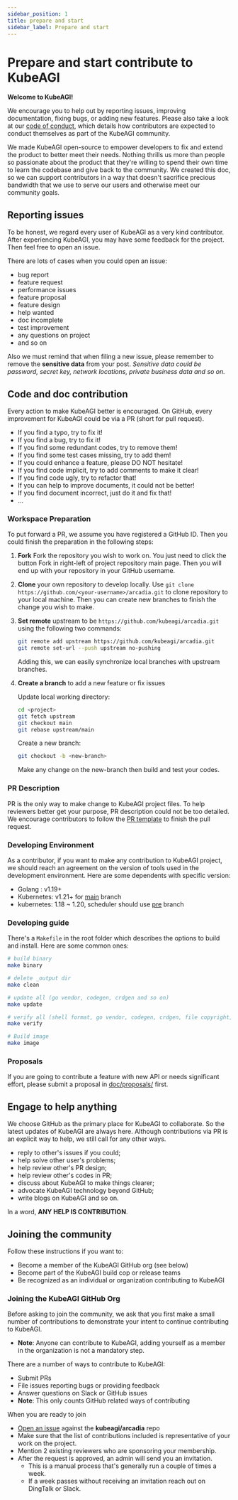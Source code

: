 ```yaml
---
sidebar_position: 1
title: prepare and start
sidebar_label: Prepare and start
---
```

# Prepare and start contribute to KubeAGI

**Welcome to KubeAGI!**

We encourage you to help out by reporting issues, improving documentation, fixing bugs, or adding new features.
Please also take a look at our [code of conduct](https://github.com/kubeagi/arcadia/blob/main/CODE_OF_CONDUCT.md), which details how contributors are expected to conduct themselves as part of the KubeAGI community.

We made KubeAGI open-source to empower developers to fix and extend the product to better meet their needs. Nothing thrills us more than people so passionate about the product that they're willing to spend their own time to learn the codebase and give back to the community. We created this doc, so we can support contributors in a way that doesn't sacrifice precious bandwidth that we use to serve our users and otherwise meet our community goals.

## Reporting issues

To be honest, we regard every user of KubeAGI as a very kind contributor. After experiencing KubeAGI, you may have some feedback for the project. Then feel free to open an issue.

There are lots of cases when you could open an issue:

- bug report
- feature request
- performance issues
- feature proposal
- feature design
- help wanted
- doc incomplete
- test improvement
- any questions on project
- and so on

Also we must remind that when filing a new issue, please remember to remove the **sensitive data** from your post.
*Sensitive data could be password, secret key, network locations, private business data and so on.*

## Code and doc contribution

Every action to make KubeAGI better is encouraged. On GitHub, every improvement for KubeAGI could be via a PR (short for pull request).

- If you find a typo, try to fix it!
- If you find a bug, try to fix it!
- If you find some redundant codes, try to remove them!
- If you find some test cases missing, try to add them!
- If you could enhance a feature, please DO NOT hesitate!
- If you find code implicit, try to add comments to make it clear!
- If you find code ugly, try to refactor that!
- If you can help to improve documents, it could not be better!
- If you find document incorrect, just do it and fix that!
- ...

### Workspace Preparation

To put forward a PR, we assume you have registered a GitHub ID. Then you could finish the preparation in the following steps:

1. **Fork** Fork the repository you wish to work on. You just need to click the button Fork in right-left of project
   repository main page. Then you will end up with your repository in your GitHub username.
2. **Clone** your own repository to develop locally. Use `git clone https://github.com/<your-username>/arcadia.git` to
   clone repository to your local machine. Then you can create new branches to finish the change you wish to make.
3. **Set remote** upstream to be `https://github.com/kubeagi/arcadia.git` using the following two commands:

   ```bash
   git remote add upstream https://github.com/kubeagi/arcadia.git
   git remote set-url --push upstream no-pushing
   ```

   Adding this, we can easily synchronize local branches with upstream branches.

4. **Create a branch** to add a new feature or fix issues

   Update local working directory:

   ```bash
   cd <project>
   git fetch upstream
   git checkout main
   git rebase upstream/main
   ```

   Create a new branch:

   ```bash
   git checkout -b <new-branch>
   ```

   Make any change on the new-branch then build and test your codes.

### PR Description

PR is the only way to make change to KubeAGI project files. To help reviewers better get your purpose, PR description could not be too detailed. We encourage contributors to follow the [PR template](https://github.com/kubeagi/arcadia/blob/main/.github/PULL_REQUEST_TEMPLATE.md) to finish the pull request.

### Developing Environment

As a contributor, if you want to make any contribution to KubeAGI project, we should reach an agreement on the version of tools used in the development environment. Here are some dependents with specific version:

- Golang : v1.19+
- Kubernetes: v1.21+ for [main](https://github.com/kubeagi/arcadia/tree/main) branch
- kubernetes: 1.18 ~ 1.20, scheduler should use [pre](https://github.com/kubeagi/arcadia/tree/pre) branch

### Developing guide

There's a `Makefile` in the root folder which describes the options to build and install. Here are some common ones:

```bash
# build binary 
make binary

# delete _output dir
make clean 

# update all (go vendor, codegen, crdgen and so on)
make update

# verify all (shell format, go vendor, codegen, crdgen, file copyright, run golangci-lint and so on)
make verify

# Build image 
make image
```

### Proposals

If you are going to contribute a feature with new API or needs significant effort, please submit a proposal in [doc/proposals/](https://github.com/kubeagi/arcadia/blob/main/docs/proposals) first.

## Engage to help anything

We choose GitHub as the primary place for KubeAGI to collaborate. So the latest updates of KubeAGI are always here. Although contributions via PR is an explicit way to help, we still call for any other ways.

- reply to other's issues if you could;
- help solve other user's problems;
- help review other's PR design;
- help review other's codes in PR;
- discuss about KubeAGI to make things clearer;
- advocate KubeAGI technology beyond GitHub;
- write blogs on KubeAGI and so on.

In a word, **ANY HELP IS CONTRIBUTION**.

## Joining the community

Follow these instructions if you want to:

- Become a member of the KubeAGI GitHub org (see below)
- Become part of the KubeAGI build cop or release teams
- Be recognized as an individual or organization contributing to KubeAGI

### Joining the KubeAGI GitHub Org

Before asking to join the community, we ask that you first make a small number of contributions to demonstrate your intent to continue contributing to KubeAGI.

- **Note**: Anyone can contribute to KubeAGI, adding yourself as a member in the organization is not a mandatory step.

There are a number of ways to contribute to KubeAGI:

- Submit PRs
- File issues reporting bugs or providing feedback
- Answer questions on Slack or GitHub issues
- **Note**: This only counts GitHub related ways of contributing

When you are ready to join

- [Open an issue](https://github.com/kubeagi/arcadia/issues/new?assignees=&labels=area%2Fgithub-membership&template=membership.yml&title=REQUEST%3A+New+membership+for+%3Cyour-GH-handle%3E) against the **kubeagi/arcadia** repo
- Make sure that the list of contributions included is representative of your work on the project.
- Mention 2 existing reviewers who are sponsoring your membership.
- After the request is approved, an admin will send you an invitation.
  - This is a manual process that's generally run a couple of times a week.
  - If a week passes without receiving an invitation reach out on DingTalk or Slack.
